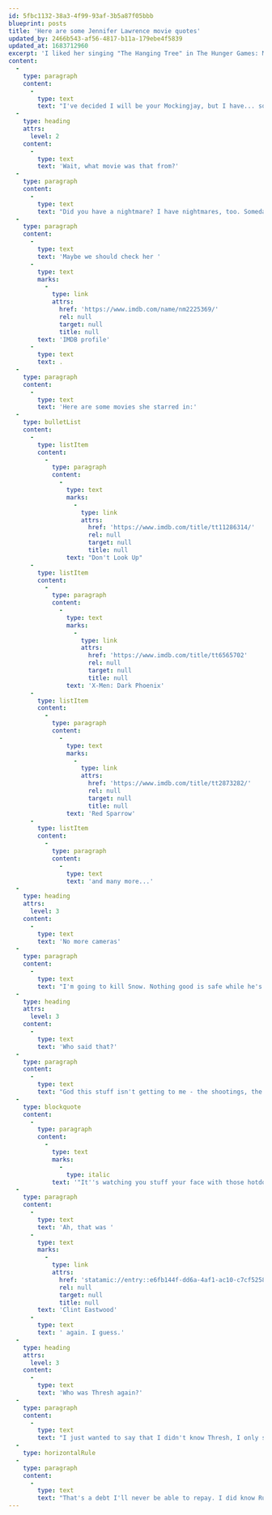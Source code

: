 ```yaml
---
id: 5fbc1132-38a3-4f99-93af-3b5a87f05bbb
blueprint: posts
title: 'Here are some Jennifer Lawrence movie quotes'
updated_by: 2466b543-af56-4817-b11a-179ebe4f5839
updated_at: 1683712960
excerpt: 'I liked her singing "The Hanging Tree" in The Hunger Games: Mockingjay, Part 1.'
content:
  -
    type: paragraph
    content:
      -
        type: text
        text: "I've decided I will be your Mockingjay, but I have... some conditions. Peeta and the other tributes, Johanna Mason and Annie Cresta, will be rescued at the earliest opportunity. If and when Peeta is liberated, he will receive a full and unconditional pardon, no punishment will be inflicted. And the same goes for the other tributes."
  -
    type: heading
    attrs:
      level: 2
    content:
      -
        type: text
        text: 'Wait, what movie was that from?'
  -
    type: paragraph
    content:
      -
        type: text
        text: "Did you have a nightmare? I have nightmares, too. Someday I'll explain it to you, why they came, why they won't ever go away, but I'll tell you how I survive it. I make a list in my head... of all the good things I've seen someone do. Every little thing I can remember. It's like a game. I do it over and over. Gets a little tedious after all these years, but... there are much worse games to play."
  -
    type: paragraph
    content:
      -
        type: text
        text: 'Maybe we should check her '
      -
        type: text
        marks:
          -
            type: link
            attrs:
              href: 'https://www.imdb.com/name/nm2225369/'
              rel: null
              target: null
              title: null
        text: 'IMDB profile'
      -
        type: text
        text: .
  -
    type: paragraph
    content:
      -
        type: text
        text: 'Here are some movies she starred in:'
  -
    type: bulletList
    content:
      -
        type: listItem
        content:
          -
            type: paragraph
            content:
              -
                type: text
                marks:
                  -
                    type: link
                    attrs:
                      href: 'https://www.imdb.com/title/tt11286314/'
                      rel: null
                      target: null
                      title: null
                text: "Don't Look Up"
      -
        type: listItem
        content:
          -
            type: paragraph
            content:
              -
                type: text
                marks:
                  -
                    type: link
                    attrs:
                      href: 'https://www.imdb.com/title/tt6565702'
                      rel: null
                      target: null
                      title: null
                text: 'X-Men: Dark Phoenix'
      -
        type: listItem
        content:
          -
            type: paragraph
            content:
              -
                type: text
                marks:
                  -
                    type: link
                    attrs:
                      href: 'https://www.imdb.com/title/tt2873282/'
                      rel: null
                      target: null
                      title: null
                text: 'Red Sparrow'
      -
        type: listItem
        content:
          -
            type: paragraph
            content:
              -
                type: text
                text: 'and many more...'
  -
    type: heading
    attrs:
      level: 3
    content:
      -
        type: text
        text: 'No more cameras'
  -
    type: paragraph
    content:
      -
        type: text
        text: "I'm going to kill Snow. Nothing good is safe while he's alive. And I can't make another speech about it. No more cameras. No more propos. No more Games. He needs to see my eyes when I kill him."
  -
    type: heading
    attrs:
      level: 3
    content:
      -
        type: text
        text: 'Who said that?'
  -
    type: paragraph
    content:
      -
        type: text
        text: "God this stuff isn't getting to me - the shootings, the knifings, the beatings. Old ladies being bashed in the head for their social security checks. Nah that doesn't bother me. But you know what does bother me? You know what makes me really sick to my stomach? "
  -
    type: blockquote
    content:
      -
        type: paragraph
        content:
          -
            type: text
            marks:
              -
                type: italic
            text: '"It''s watching you stuff your face with those hotdogs! Nobody - I mean nobody puts ketchup on a hot dog!"'
  -
    type: paragraph
    content:
      -
        type: text
        text: 'Ah, that was '
      -
        type: text
        marks:
          -
            type: link
            attrs:
              href: 'statamic://entry::e6fb144f-dd6a-4af1-ac10-c7cf52587c12'
              rel: null
              target: null
              title: null
        text: 'Clint Eastwood'
      -
        type: text
        text: ' again. I guess.'
  -
    type: heading
    attrs:
      level: 3
    content:
      -
        type: text
        text: 'Who was Thresh again?'
  -
    type: paragraph
    content:
      -
        type: text
        text: "I just wanted to say that I didn't know Thresh, I only spoke to him once. He could have killed me, but instead he showed me mercy."
  -
    type: horizontalRule
  -
    type: paragraph
    content:
      -
        type: text
        text: "That's a debt I'll never be able to repay. I did know Rue. She wasn't just my ally, she was my friend. I see her in the flowers that grow in the meadow by my house. I hear her in the Mockingjay song. I see her in my sister Prim. She was too young, too gentle, and I couldn't save her. I'm sorry."
---
```

